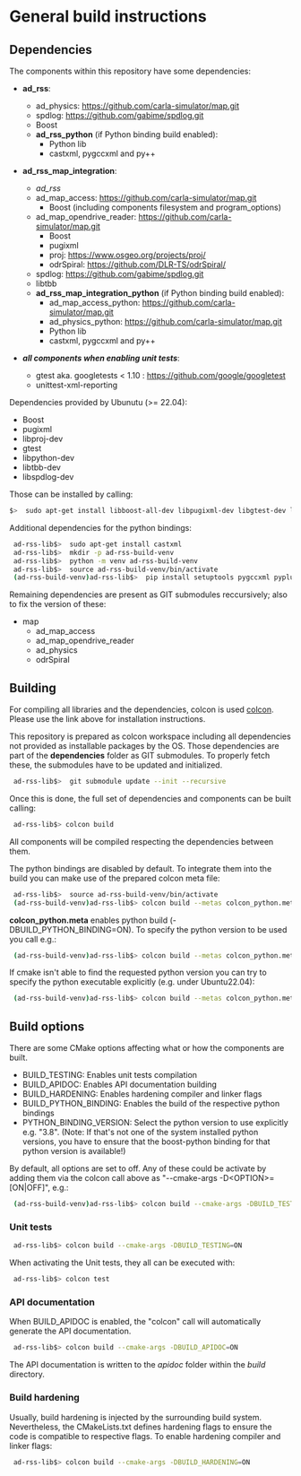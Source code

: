 # General build instructions

## Dependencies
The components within this repository have some dependencies:

 - **ad_rss**:
   - ad_physics: <https://github.com/carla-simulator/map.git>
   - spdlog: <https://github.com/gabime/spdlog.git>
   - Boost
   - **ad_rss_python** (if Python binding build enabled):
     - Python lib
     - castxml, pygccxml and py++
 - **ad_rss_map_integration**:
   - *ad_rss*
   - ad_map_access: <https://github.com/carla-simulator/map.git>
     - Boost (including components filesystem and  program_options)
   - ad_map_opendrive_reader: <https://github.com/carla-simulator/map.git>
     - Boost
     - pugixml
     - proj: <https://www.osgeo.org/projects/proj/>
     - odrSpiral:  <https://github.com/DLR-TS/odrSpiral/>
   - spdlog: <https://github.com/gabime/spdlog.git>
   - libtbb
   - **ad_rss_map_integration_python** (if Python binding build enabled):
     - ad_map_access_python: <https://github.com/carla-simulator/map.git>
     - ad_physics_python: <https://github.com/carla-simulator/map.git>
     - Python lib
     - castxml, pygccxml and py++

 - ***all components when enabling unit tests***:
   - gtest aka. googletests < 1.10 : <https://github.com/google/googletest>
   - unittest-xml-reporting

Dependencies provided by Ubunutu (>= 22.04):

 - Boost
 - pugixml
 - libproj-dev
 - gtest
 - libpython-dev
 - libtbb-dev
 - libspdlog-dev

Those can be installed by calling:
```bash
$>  sudo apt-get install libboost-all-dev libpugixml-dev libgtest-dev libpython-dev libproj-dev libtbb-dev libspdlog-dev
```

Additional dependencies for the python bindings:
```bash
 ad-rss-lib$>  sudo apt-get install castxml
 ad-rss-lib$>  mkdir -p ad-rss-build-venv
 ad-rss-lib$>  python -m venv ad-rss-build-venv
 ad-rss-lib$>  source ad-rss-build-venv/bin/activate
 (ad-rss-build-venv)ad-rss-lib$>  pip install setuptools pygccxml pyplusplus unittest-xml-reporting
```

Remaining dependencies are present as GIT submodules reccursively; also to fix the version of these:

 - map
   - ad_map_access
   - ad_map_opendrive_reader
   - ad_physics
   - odrSpiral

## Building
For compiling all libraries and the dependencies, colcon is used [colcon](https://colcon.readthedocs.io/).
Please use the link above for installation instructions.

This repository is prepared as colcon workspace including all dependencies not provided as installable packages by the OS.
Those dependencies are part of the __dependencies__ folder as GIT submodules. To properly fetch these, the submodules have to be updated and initialized.
```bash
 ad-rss-lib$>  git submodule update --init --recursive
```
Once this is done, the full set of dependencies and components can be built calling:
```bash
 ad-rss-lib$> colcon build
```
All components will be compiled respecting the dependencies between them.

The python bindings are disabled by default. To integrate them into the build you can make use of the prepared
colcon meta file:
```bash
 ad-rss-lib$>  source ad-rss-build-venv/bin/activate
 (ad-rss-build-venv)ad-rss-lib$> colcon build --metas colcon_python.meta
```

__colcon_python.meta__ enables python build (-DBUILD_PYTHON_BINDING=ON). To specify the python version to be used you call e.g.:
```bash
 (ad-rss-build-venv)ad-rss-lib$> colcon build --metas colcon_python.meta --cmake-args -DPYTHON_BINDING_VERSION=3.8
```

If cmake isn't able to find the requested python version you can try to specify the python executable explicitly (e.g. under Ubuntu22.04):
```bash
 (ad-rss-build-venv)ad-rss-lib$> colcon build --metas colcon_python.meta --cmake-args -DPYTHON_BINDING_VERSION=3.10 -DPYTHON_EXECUTABLE:FILEPATH=/usr/bin/python3.10
```

## Build options
There are some CMake options affecting what or how the components are built.

 - BUILD_TESTING: Enables unit tests compilation
 - BUILD_APIDOC: Enables API documentation building
 - BUILD_HARDENING: Enables hardening compiler and linker flags
 - BUILD_PYTHON_BINDING: Enables the build of the respective python bindings
 - PYTHON_BINDING_VERSION: Select the python version to use explicitly e.g. "3.8". (Note: If that's not one of the system installed python versions,
   you have to ensure that the boost-python binding for that python version is available!)

By default, all options are set to off. Any of these could be activate by adding them via the colcon call above as "--cmake-args -D&lt;OPTION&gt;=[ON|OFF]",
e.g.:
```bash
 (ad-rss-build-venv)ad-rss-lib$> colcon build --cmake-args -DBUILD_TESTING=ON -DBUILD_APIDOC=ON -DBUILD_PYTHON_BINDING=ON -DPYTHON_BINDING_VERSION=3.8
```

### Unit tests
```bash
 ad-rss-lib$> colcon build --cmake-args -DBUILD_TESTING=ON
```
When activating the Unit tests, they all can be executed with:
```bash
 ad-rss-lib$> colcon test
```

### API documentation
When BUILD_APIDOC is enabled, the "colcon" call will automatically generate the API documentation.
```bash
 ad-rss-lib$> colcon build --cmake-args -DBUILD_APIDOC=ON
```
The API documentation is written to the _apidoc_ folder within the _build_ directory.

### Build hardening
Usually, build hardening is injected by the surrounding build system. Nevertheless, the CMakeLists.txt defines
hardening flags to ensure the code is compatible to respective flags. To enable hardening compiler and linker flags:
```bash
 ad-rss-lib$> colcon build --cmake-args -DBUILD_HARDENING=ON
```
